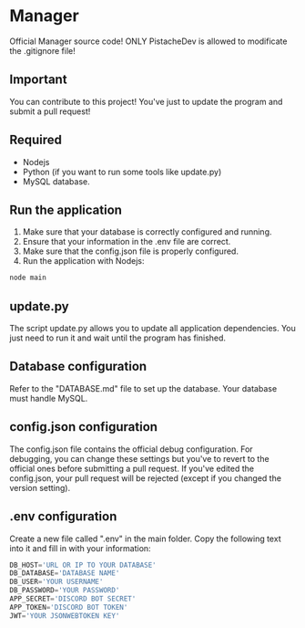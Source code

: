 # Manager
Official Manager source code!
ONLY PistacheDev is allowed to modificate the .gitignore file!

## Important
You can contribute to this project!
You've just to update the program and submit a pull request!

## Required
- Nodejs
- Python (if you want to run some tools like update.py)
- MySQL database.

## Run the application
1) Make sure that your database is correctly configured and running.
2) Ensure that your information in the .env file are correct.
3) Make sure that the config.json file is properly configured.
4) Run the application with Nodejs:
```sh
node main
```

## update.py
The script update.py allows you to update all application dependencies.
You just need to run it and wait until the program has finished.

## Database configuration
Refer to the "DATABASE.md" file to set up the database.
Your database must handle MySQL.

## config.json configuration
The config.json file contains the official debug configuration.
For debugging, you can change these settings but you've to revert to the official ones before submitting a pull request.
If you've edited the config.json, your pull request will be rejected (except if you changed the version setting).

## .env configuration
Create a new file called ".env" in the main folder.
Copy the following text into it and fill in with your information:
``` js
DB_HOST='URL OR IP TO YOUR DATABASE'
DB_DATABASE='DATABASE NAME'
DB_USER='YOUR USERNAME'
DB_PASSWORD='YOUR PASSWORD'
APP_SECRET='DISCORD BOT SECRET'
APP_TOKEN='DISCORD BOT TOKEN'
JWT='YOUR JSONWEBTOKEN KEY'
```